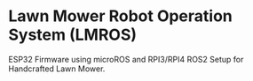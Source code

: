 # Lawn Mower Robot Operation System (LMROS)

ESP32 Firmware using microROS and RPI3/RPI4 ROS2 Setup for Handcrafted Lawn Mower.
